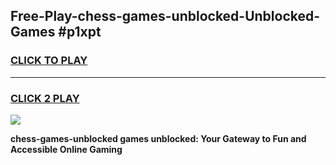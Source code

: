 
## Free-Play-chess-games-unblocked-Unblocked-Games #p1xpt
<h3>
<a href="https://news.freeplayer.one?title=chess-games-unblocked&ref=8M">CLICK TO PLAY</a></h3>
<hr>

<h3>
<a href="https://news.freeplayer.one?title=chess-games-unblocked&ref=8M">CLICK 2 PLAY</a>
  
</h3>

<a href="https://news.freeplayer.one?title=chess-games-unblocked&ref=8M"><img src="https://clearcache.store/games.png"></a>


**chess-games-unblocked games unblocked: Your Gateway to Fun and Accessible Online Gaming**
